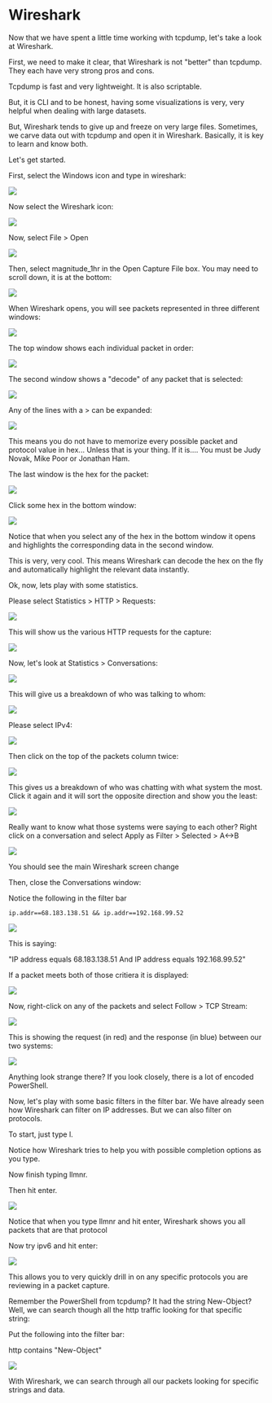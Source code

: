 

# Wireshark

Now that we have spent a little time working with tcpdump, let's take a look at Wireshark.

First, we need to make it clear, that Wireshark is not "better" than tcpdump.  They each have very strong pros and cons.  

Tcpdump is fast and very lightweight.  It is also scriptable.

But, it is CLI and to be honest, having some visualizations is very, very helpful when dealing with large datasets.

But, Wireshark tends to give up and freeze on very large files.  Sometimes, we carve data out with tcpdump and open it in Wireshark.  Basically, it is key to learn and know both.

Let's get started.

First, select the Windows icon and type in wireshark:

![](attachments/Clipboard_2020-12-09-18-34-50.png)

Now select the Wireshark icon:

![](attachments/Clipboard_2020-12-09-18-35-25.png)

Now, select File > Open

![](attachments/Clipboard_2020-12-09-18-36-11.png)

Then, select magnitude_1hr in the Open Capture File box.  You may need to scroll down, it is at the bottom:

![](attachments/Clipboard_2020-12-09-18-37-14.png)

When Wireshark opens, you will see packets represented in three different windows:

![](attachments/Clipboard_2020-12-09-18-37-57.png)

The top window shows each individual packet in order:

![](attachments/Clipboard_2020-12-09-18-38-26.png)

The second window shows a "decode" of any packet that is selected:

![](attachments/Clipboard_2020-12-09-18-38-57.png)

Any of the lines with a > can be expanded:

![](attachments/Clipboard_2020-12-09-18-39-29.png)

This means you do not have to memorize every possible packet and protocol value in hex...  Unless that is your thing.  If it is....  You must be Judy Novak, Mike Poor or Jonathan Ham. 

The last window is the hex for the packet:

![](attachments/Clipboard_2020-12-09-18-40-47.png)

Click some hex in the bottom window:

![](attachments/Clipboard_2020-12-09-18-41-14.png)

Notice that when you select any of the hex in the bottom window it opens and highlights the corresponding data in the second window.

This is very, very cool.  This means Wireshark can decode the hex on the fly and automatically highlight the relevant data instantly.

Ok, now, lets play with some statistics.

Please select Statistics > HTTP > Requests:

![](attachments/Clipboard_2020-12-09-18-42-30.png)

This will show us the various HTTP requests for the capture:

![](attachments/Clipboard_2020-12-09-18-43-37.png)


Now, let's look at Statistics > Conversations:

![](attachments/Clipboard_2020-12-09-18-45-30.png)

This will give us a breakdown of who was talking to whom:

![](attachments/Clipboard_2020-12-09-18-46-16.png)

Please select IPv4:

![](attachments/Clipboard_2020-12-09-18-46-38.png)

Then click on the top of the packets column twice:

![](attachments/Clipboard_2020-12-09-18-47-21.png)

This gives us a breakdown of who was chatting with what system the most.  Click it again and it will sort the opposite direction and show you the least:

![](attachments/Clipboard_2020-12-09-18-48-14.png)

Really want to know what those systems were saying to each other?  Right click on a conversation and select Apply as Filter > Selected > A<->B

![](attachments/Clipboard_2020-12-09-18-49-33.png)

You should see the main Wireshark screen change

Then, close the Conversations window:

Notice the following in the filter bar

`ip.addr==68.183.138.51 && ip.addr==192.168.99.52`

![](attachments/Clipboard_2020-12-09-18-51-35.png)

This is saying:

"IP address equals 68.183.138.51 And IP address equals 192.168.99.52"

If a packet meets both of those critiera it is displayed:

![](attachments/Clipboard_2020-12-09-18-53-19.png)

Now, right-click on any of the packets and select Follow > TCP Stream:

![](attachments/Clipboard_2020-12-09-18-54-10.png)

This is showing the request (in red) and the response (in blue) between our two systems:

![](attachments/Clipboard_2020-12-09-18-55-09.png)

Anything look strange there?  If you look closely, there is a lot of encoded PowerShell.

Now, let's play with some basic filters in the filter bar.  We have already seen how Wireshark can filter on IP addresses.  But we can also filter on protocols.

To start, just type l.

Notice how Wireshark tries to help you with possible completion options as you type.

Now finish typing llmnr.

Then hit enter.

![](attachments/Clipboard_2020-12-11-08-57-52.png)

Notice that when you type llmnr and hit enter, Wireshark shows you all packets that are that protocol

Now try ipv6 and hit enter:

![](attachments/Clipboard_2020-12-11-08-58-47.png)

This allows you to very quickly drill in on any specific protocols you are reviewing in a packet capture.

Remember the PowerShell from tcpdump?  It had the string New-Object? Well, we can search though all the http traffic looking for that specific string:

Put the following into the filter bar:

http contains "New-Object"

![](attachments/Clipboard_2020-12-11-09-02-28.png)

With Wireshark, we can search through all our packets looking for specific strings and data.


















